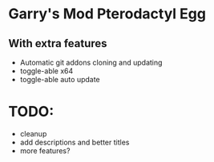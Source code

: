 # Garry's Mod Pterodactyl Egg
## With extra features
- Automatic git addons cloning and updating
- toggle-able x64
- toggle-able auto update

# TODO:
- cleanup
- add descriptions and better titles
- more features?
